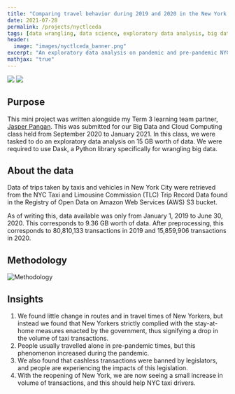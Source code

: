 ```yaml
---
title: "Comparing travel behavior during 2019 and 2020 in the New York City Taxi and Limousine Commission trip records"
date: 2021-07-28
permalink: /projects/nyctlceda
tags: [data wrangling, data science, exploratory data analysis, big data]
header:
  image: "images/nyctlceda_banner.png"
excerpt: "An exploratory data analysis on pandemic and pre-pandemic NYC TLC data using Dask."
mathjax: "true"
---
```


[![](https://img.shields.io/badge/Jupyter-View_Notebook-F37626?logo=jupyter)](https://github.com/nkespiritu/nika-espiritu.github.io/blob/master/_pages/nyctlc_eda/nyctlceda_20201130.ipynb)       [![](https://img.shields.io/badge/Github-View_HTML-181717?logo=github)](https://github.com/nkespiritu/nika-espiritu.github.io/blob/master/_pages/nyctlc_eda/nyctlceda_20201130.html)

## Purpose

This mini project was written alongside my Term 3 learning team partner, [Jasper Pangan](https://www.linkedin.com/in/jasperkristianpangan/). This was submitted for our Big Data and Cloud Computing class held from September 2020 to January 2021. In this class, we were tasked to do an exploratory data analysis on 15 GB worth of data. We were required to use Dask, a Python library specifically for wrangling big data.

## About the data

Data of trips taken by taxis and vehicles in New York City were retrieved from the NYC Taxi and Limousine Commission (TLC) Trip Record Data found in the Registry of Open Data on Amazon Web Services (AWS) S3 bucket.

As of writing this, data available was only from January 1, 2019 to June 30, 2020. This corresponds to  9.36  GB worth of data. After preprocessing, this corresponds to  80,810,133  transactions in 2019 and  15,859,906  transactions in 2020.

## Methodology

<img src="{{ site.url }}{{ site.baseurl }}/images/workflow.png" alt="Methodology">

## Insights

1. We found little change in routes and in travel times of New Yorkers, but instead we found that New Yorkers strictly complied with the stay-at-home measures enacted by the government, thus signifying a drop in the volume of taxi transactions. 
2. People usually travelled alone in pre-pandemic times, but this phenomenon increased during the pandemic. 
3. We also found that cashless transactions were banned by legislators, and people are experiencing the impacts of this legislation. 
4. With the reopening of New York, we are now seeing a small increase in volume of transactions, and this should help NYC taxi drivers.